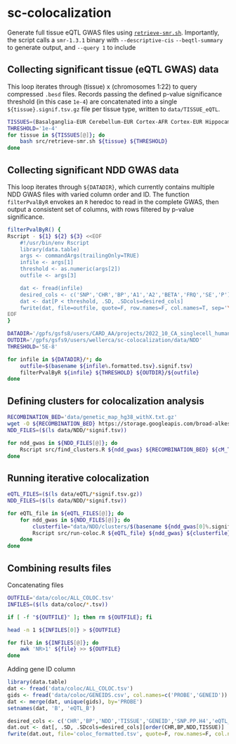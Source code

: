 # sc-colocalization

Generate full tissue eQTL GWAS files using [`retrieve-smr.sh`](src/retrieve-smr.sh). Importantly, the
script calls a `smr-1.3.1` binary with `--descriptive-cis` `--beqtl-summary` to generate output,
and `--query 1` to include
    
## Collecting significant tissue (eQTL GWAS) data
This loop iterates through (tissue) x (chromosomes 1:22) to query compressed `.besd` files. Records
passing the defined p-value significance threshold (in this case `1e-4`) are concatenated into a
single `${tissue}.signif.tsv.gz` file per tissue type, written to `data/TISSUE_eQTL`.

```bash
TISSUES=(Basalganglia-EUR Cerebellum-EUR Cortex-AFR Cortex-EUR Hippocampus-EUR Spinalcord-EUR)
THRESHOLD='1e-4'
for tissue in ${TISSUES[@]}; do
    bash src/retrieve-smr.sh ${tissue} ${THRESHOLD}
done
```


## Collecting significant NDD GWAS data
This loop iterates through `${DATADIR}`, which currently contains multiple NDD GWAS files with
varied column order and ID. The function `filterPvalByR` envokes an `R` heredoc to read in the
complete GWAS, then output a consistent set of columns, with rows filtered by p-value significance.

```bash
filterPvalByR() {
Rscript - ${1} ${2} ${3} <<EOF
    #!/usr/bin/env Rscript
    library(data.table)
    args <- commandArgs(trailingOnly=TRUE)
    infile <- args[1]
    threshold <- as.numeric(args[2])
    outfile <- args[3]

    dat <- fread(infile)
    desired_cols <- c('SNP','CHR','BP','A1','A2','BETA','FRQ','SE','P')
    dat <- dat[P < threshold, .SD, .SDcols=desired_cols]
    fwrite(dat, file=outfile, quote=F, row.names=F, col.names=T, sep='\t')
EOF
}

DATADIR='/gpfs/gsfs8/users/CARD_AA/projects/2022_10_CA_singlecell_humanbrain/data/final_formatted_sumstats'
OUTDIR='/gpfs/gsfs9/users/wellerca/sc-colocalization/data/NDD'
THRESHOLD='5E-8'

for infile in ${DATADIR}/*; do
    outfile=$(basename ${infile%.formatted.tsv}.signif.tsv)
    filterPvalByR ${infile} ${THRESHOLD} ${OUTDIR}/${outfile}
done
```


## Defining clusters for colocalization analysis
```bash
RECOMBINATION_BED='data/genetic_map_hg38_withX.txt.gz'
wget -O ${RECOMBINATION_BED} https://storage.googleapis.com/broad-alkesgroup-public/Eagle/downloads/tables/genetic_map_hg38_withX.txt.gz
NDD_FILES=($(ls data/NDD/*signif.tsv))

for ndd_gwas in ${NDD_FILES[@]}; do
    Rscript src/find_clusters.R ${ndd_gwas} ${RECOMBINATION_BED} ${cM_THRESHOLD}
done
```

## Running iterative colocalization

```bash
eQTL_FILES=($(ls data/eQTL/*signif.tsv.gz))
NDD_FILES=($(ls data/NDD/*signif.tsv))

for eQTL_file in ${eQTL_FILES[@]}; do 
    for ndd_gwas in ${NDD_FILES[@]}; do
        clusterfile="data/NDD/clusters/$(basename ${ndd_gwas[0]%.signif.tsv}.clusters_chosen.tsv)"
        Rscript src/run-coloc.R ${eQTL_file} ${ndd_gwas} ${clusterfile}
    done
done
```

## Combining results files
Concatenating files
```bash
OUTFILE='data/coloc/ALL_COLOC.tsv'
INFILES=($(ls data/coloc/*.tsv))

if [ -f "${OUTFILE}" ]; then rm ${OUTFILE}; fi

head -n 1 ${INFILES[0]} > ${OUTFILE}

for file in ${INFILES[@]}; do
    awk 'NR>1' ${file} >> ${OUTFILE}
done
```

Adding gene ID column
```R
library(data.table)
dat <- fread('data/coloc/ALL_COLOC.tsv')
gids <- fread('data/coloc/GENEIDS.csv', col.names=c('PROBE','GENEID'))
dat <- merge(dat, unique(gids), by='PROBE')
setnames(dat, 'B', 'eQTL_B')

desired_cols <- c('CHR','BP','NDD','TISSUE','GENEID','SNP.PP.H4','eQTL_B','PROBE','PROBE_BP','SNP','A1','A2','FREQ')
dat.out <- dat[, .SD, .SDcols=desired_cols][order(CHR,BP,NDD,TISSUE)]
fwrite(dat.out, file='coloc_formatted.tsv', quote=F, row.names=F, col.names=T, sep='\t')
```
